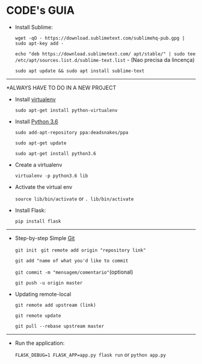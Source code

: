 # CODE's GUIA

* Install Sublime:
	
	`wget -qO - https://download.sublimetext.com/sublimehq-pub.gpg | sudo apt-key add -`
	
	`echo "deb https://download.sublimetext.com/ apt/stable/" | sudo tee /etc/apt/sources.list.d/sublime-text.list` - (Nao precisa da 	lincença)
	
	`sudo apt update && sudo apt install sublime-text`
__________________________________________________________________________
*ALWAYS HAVE TO DO IN A NEW PROJECT 

* Install [virtualenv](https://virtualenv.pypa.io/en/stable/installation/)

	`sudo apt-get install python-virtualenv`

* Install [Python 3.6](https://www.python.org/)

	`sudo add-apt-repository ppa:deadsnakes/ppa`
	
	`sudo apt-get update`
	
	`sudo apt-get install python3.6`

* Create a virtualenv 
	
	`virtualenv -p python3.6 lib`

* Activate the virtual env 
	
	`source lib/bin/activate`   or   `. lib/bin/activate` 

* Install Flask:

	 `pip install flask`
__________________________________________________________________________

* Step-by-step Simple [Git](http://gabsferreira.com/criando-e-enviando-arquivos-para-seu-repositorio-no-github/)

	`git init`
	`
	git remote add origin "repository link"`
	
	`git add "name of what you'd like to commit`
	 
	 `git commit -m "mensagem/comentario"`(optional)
	
	`git push -u origin master`

* Updating remote-local

	`git remote add upstream (link)`

	`git remote update`

	`git pull --rebase upstream master`
__________________________________________________________________________
* Run the application: 

	`FLASK_DEBUG=1 FLASK_APP=app.py flask run`   or    `python app.py`
